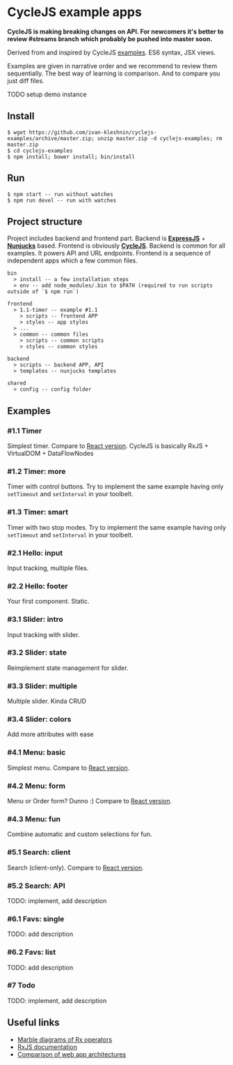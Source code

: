 # CycleJS example apps

**CycleJS is making breaking changes on API. For newcomers it's better to review #streams branch
which probably be pushed into master soon.**

Derived from and inspired by CycleJS [examples](https://github.com/staltz/cycle/tree/master/examples/).
ES6 syntax, JSX views.

Examples are given in narrative order and we recommend to review them sequentially.
The best way of learning is comparison. And to compare you just diff files.

TODO setup demo instance

## Install

```
$ wget https://github.com/ivan-kleshnin/cyclejs-examples/archive/master.zip; unzip master.zip -d cyclejs-examples; rm master.zip
$ cd cyclejs-examples
$ npm install; bower install; bin/install
```

## Run

```
$ npm start -- run without watches
$ npm run devel -- run with watches
```

## Project structure
Project includes backend and frontend part. Backend is **[ExpressJS](https://github.com/strongloop/express)** + **[Nunjucks](https://github.com/mozilla/nunjucks)** based.
Frontend is obviously **[CycleJS](https://github.com/staltz/cycle)**. Backend is common for all examples. It powers API
and URL endpoints. Frontend is a sequence of independent apps which a few common files.

```
bin
  > install -- a few installation steps
  > env -- add node_modules/.bin to $PATH (required to run scripts outside of `$ npm run`)

frontend
  > 1.1-timer -- example #1.1
    > scripts -- frontend APP
    > styles -- app styles
  > ...
  > common -- common files
    > scripts -- common scripts
    > styles -- common styles

backend
  > scripts -- backend APP, API
  > templates -- nunjucks templates

shared
  > config -- config folder
```

## Examples

### \#1.1 Timer
Simplest timer. Compare to [React version](http://tutorialzine.com/2014/07/5-practical-examples-for-learning-facebooks-react-framework/).
CycleJS is basically RxJS + VirtualDOM + DataFlowNodes

### \#1.2 Timer: more
Timer with control buttons.
Try to implement the same example having only `setTimeout` and `setInterval` in your toolbelt.

### \#1.3 Timer: smart
Timer with two stop modes.
Try to implement the same example having only `setTimeout` and `setInterval` in your toolbelt.

### \#2.1 Hello: input
Input tracking, multiple files.

### \#2.2 Hello: footer
Your first component. Static.

### \#3.1 Slider: intro
Input tracking with slider.

### \#3.2 Slider: state
Reimplement state management for slider.

### \#3.3 Slider: multiple
Multiple slider. Kinda CRUD

### \#3.4 Slider: colors
Add more attributes with ease

### \#4.1 Menu: basic
Simplest menu. Compare to [React version](http://tutorialzine.com/2014/07/5-practical-examples-for-learning-facebooks-react-framework/).

### \#4.2 Menu: form
Menu or Order form? Dunno :)
Compare to [React version](http://tutorialzine.com/2014/07/5-practical-examples-for-learning-facebooks-react-framework/).

### \#4.3 Menu: fun
Combine automatic and custom selections for fun.

### \#5.1 Search: client
Search (client-only). Compare to [React version](http://tutorialzine.com/2014/07/5-practical-examples-for-learning-facebooks-react-framework/).

### \#5.2 Search: API
TODO: implement, add description

### \#6.1 Favs: single
TODO: add description

### \#6.2 Favs: list
TODO: add description

### \#7 Todo
TODO: implement, add description

## Useful links

* [Marble diagrams of Rx operators](http://rxmarbles.com/)
* [RxJS documentation](https://github.com/Reactive-Extensions/RxJS/tree/master/doc)
* [Comparison of web app architectures](https://github.com/Paqmind/reactive)
